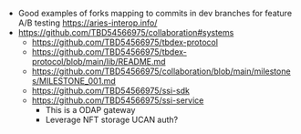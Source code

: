 - Good examples of forks mapping to commits in dev branches for feature A/B testing https://aries-interop.info/
- https://github.com/TBD54566975/collaboration#systems
  - https://github.com/TBD54566975/tbdex-protocol
  - https://github.com/TBD54566975/tbdex-protocol/blob/main/lib/README.md
  - https://github.com/TBD54566975/collaboration/blob/main/milestones/MILESTONE_001.md
  - https://github.com/TBD54566975/ssi-sdk
  - https://github.com/TBD54566975/ssi-service
    - This is a ODAP gateway
    - Leverage NFT storage UCAN auth?